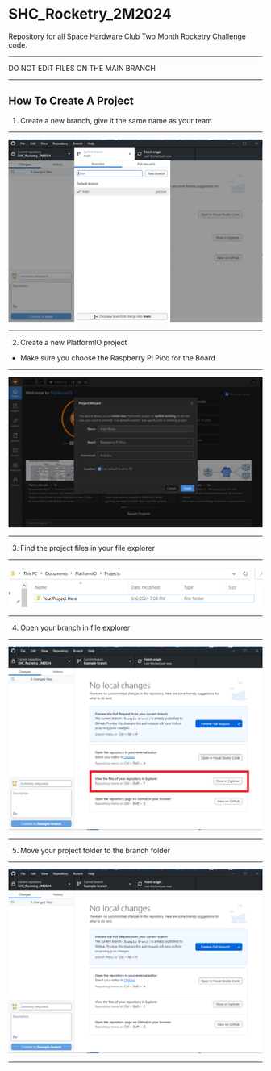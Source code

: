 # SHC_Rocketry_2M2024
Repository for all Space Hardware Club Two Month Rocketry Challenge code.

************************************
DO NOT EDIT FILES ON THE MAIN BRANCH
************************************

How To Create A Project
-----------------------
1. Create a new branch, give it the same name as your team
***********************************************************************************************************************
![alt text](image-1.png)
***********************************************************************************************************************
2. Create a new PlatformIO project
* Make sure you choose the Raspberry Pi Pico for the Board
***********************************************************************************************************************
![alt text](image-2.png)
***********************************************************************************************************************
3. Find the project files in your file explorer
***********************************************************************************************************************
![alt text](image-3.png)
***********************************************************************************************************************
4. Open your branch in file explorer
***********************************************************************************************************************
![alt text](Image-4-1.png)
***********************************************************************************************************************
5. Move your project folder to the branch folder
***********************************************************************************************************************
![alt text](image-5-1.png)
***********************************************************************************************************************
